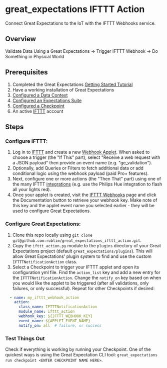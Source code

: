 # great_expectations IFTTT Action
Connect Great Expectations to the IoT with the IFTTT Webhooks service.

## Overview

Validate Data Using a Great Expectations -> Trigger IFTTT Webhook -> Do Something in Physical World 

## Prerequisites
1. Completed the Great Expectations [Getting Started Tutorial](https://docs.greatexpectations.io/docs/tutorials/getting_started/tutorial_overview)
2. Have a working installation of Great Expectations
3. [Configured a Data Context](https://docs.greatexpectations.io/docs/tutorials/getting_started/tutorial_setup#create-a-data-context)
4. [Configured an Expectations Suite](https://docs.greatexpectations.io/docs/tutorials/getting_started/tutorial_create_expectations) 
5. [Configured a Checkpoint](https://docs.greatexpectations.io/docs/guides/validation/checkpoints/how_to_create_a_new_checkpoint)
6. An active [IFTTT](https://ifttt.com/) account

## Steps
### Configure IFTTT:
1. Log in to [IFTTT](https://ifttt.com/) and create a new [Webhook Applet](https://ifttt.com/maker_webhooks). When asked to choose a trigger (the "If This" part), select "Receive a web request with a JSON payload" then provide an event name (e.g. "ge_validation").
2. Optionally, add Queries or Filters to fetch additional data or add conditional logic using the webhook payload (paid Pro+ features). 
3. Next, configure one or more actions (the "Then That" part) using one of the many IFTTT [integrations](https://ifttt.com/explore/services) (e.g. use the Philips Hue integration to flash all your lights red).
4. Once your applet is created, visit the [IFTTT Webhooks](https://ifttt.com/maker_webhooks) page and click the Documentation button to retrieve your webhook key. Make note of this key and the applet event name you selected earlier - they will be used to configure Great Expectations.

### Configure Great Expectations:
1. Clone this repo locally using `git clone git@github.com:roblim/great_expectations_ifttt_action.git`.
2. Copy the `ifttt_action.py` module to the `plugins` directory of your Great Expectations project (default `great_expectations/plugins`). This will allow Great Expectations' plugin system to find and use the custom `IFTTTNotificationAction` class.
3. Select a Checkpoint to trigger your IFTTT applet and open its configuration yml file. Find the `action_list` key and add a new entry for the `IFTTTNotificationAction`. Change the `notify_on` key based on when you would like the applet to be triggered (after all validations, only failures, or only successful). Repeat for other Checkpoints if desired:

```yaml
  - name: my_ifttt_webhook_action
    action:
      class_name: IFTTTNotificationAction
      module_name: ifttt_action
      webhook_key: ${IFTTT_WEBHOOK_KEY}
      event_name: ${APPLET_EVENT_NAME}
      notify_on: all  # failure, or success
```

### Test Things Out

Check if everything is working by running your Checkpoint. One of the quickest ways is using the Great Expectation CLI tool:
`great_expectations run checkpoint <ENTER CHECKPOINT NAME HERE>`.
